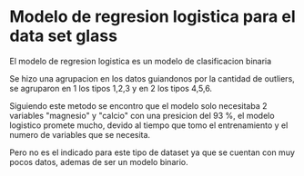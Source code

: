 # Modelo de regresion logistica para el data set glass
El modelo de regresion logistica es un modelo de clasificacion binaria

Se hizo una agrupacion en los datos guiandonos por la cantidad de outliers,
se agruparon en 1 los tipos 1,2,3 y en 2 los tipos 4,5,6.

Siguiendo este metodo se encontro que el modelo solo necesitaba 2 variables "magnesio" y
"calcio" con una presicion del 93 %, el modelo logistico promete mucho, devido al tiempo
que tomo el entrenamiento y el numero de variables que se necesita.

Pero no es el indicado para este tipo de dataset ya que se cuentan con muy pocos datos,
ademas de ser un modelo binario.
